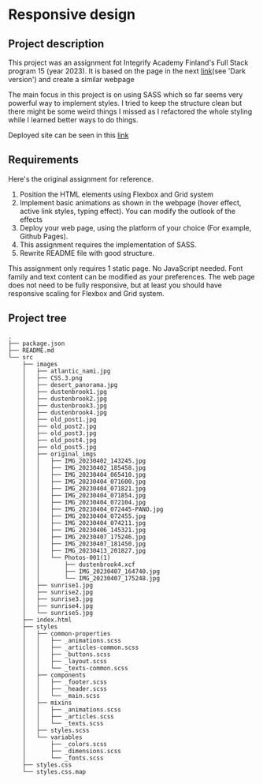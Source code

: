 # Responsive design

## Project description
This project was an assignment fot Integrify Academy Finland's Full Stack program 15 (year 2023).
It is based on the page in the next [link](https://preview.themeforest.net/item/maido-multipurpose-ghost-blog-theme/full_screen_preview/24837109?_ga=2.259990478.570486835.1654146705-2133876429.1654146705)(see 'Dark version') and create a similar webpage

The main focus in this project is on using SASS which so far seems very powerful way to implement styles. I tried to keep the structure clean but there might be some weird things I missed as I refactored the whole styling while I learned better ways to do things.

Deployed site can be seen in this [link](https://bright-madeleine-1f69e1.netlify.app/src/index.html)


## Requirements

Here's the original assignment for reference. 

1. Position the HTML elements using Flexbox and Grid system
2. Implement basic animations as shown in the webpage (hover effect,
active link styles, typing effect). You can modify the outlook of the effects
3. Deploy your web page, using the platform of your choice (For example, Github Pages).
4. This assignment requires the implementation of SASS.
5. Rewrite README file with good structure.
 
This assignment only requires 1 static page. No JavaScript needed.
Font family and text content can be modified as your preferences.
The web page does not need to be fully responsive, but at least you should
have responsive scaling for Flexbox and Grid system.


## Project tree

```
.
├── package.json
├── README.md
└── src
    ├── images
    │   ├── atlantic_nami.jpg
    │   ├── CSS.3.png
    │   ├── desert_panorama.jpg
    │   ├── dustenbrook1.jpg
    │   ├── dustenbrook2.jpg
    │   ├── dustenbrook3.jpg
    │   ├── dustenbrook4.jpg
    │   ├── old_post1.jpg
    │   ├── old_post2.jpg
    │   ├── old_post3.jpg
    │   ├── old_post4.jpg
    │   ├── old_post5.jpg
    │   ├── original_imgs
    │   │   ├── IMG_20230402_143245.jpg
    │   │   ├── IMG_20230402_185458.jpg
    │   │   ├── IMG_20230404_065410.jpg
    │   │   ├── IMG_20230404_071600.jpg
    │   │   ├── IMG_20230404_071821.jpg
    │   │   ├── IMG_20230404_071854.jpg
    │   │   ├── IMG_20230404_072104.jpg
    │   │   ├── IMG_20230404_072445-PANO.jpg
    │   │   ├── IMG_20230404_072455.jpg
    │   │   ├── IMG_20230404_074211.jpg
    │   │   ├── IMG_20230406_145321.jpg
    │   │   ├── IMG_20230407_175246.jpg
    │   │   ├── IMG_20230407_181450.jpg
    │   │   ├── IMG_20230413_201827.jpg
    │   │   └── Photos-001(1)
    │   │       ├── dustenbrook4.xcf
    │   │       ├── IMG_20230407_164740.jpg
    │   │       └── IMG_20230407_175248.jpg
    │   ├── sunrise1.jpg
    │   ├── sunrise2.jpg
    │   ├── sunrise3.jpg
    │   ├── sunrise4.jpg
    │   └── sunrise5.jpg
    ├── index.html
    ├── styles
    │   ├── common-properties
    │   │   ├── _animations.scss
    │   │   ├── _articles-common.scss
    │   │   ├── _buttons.scss
    │   │   ├── _layout.scss
    │   │   └── _texts-common.scss
    │   ├── components
    │   │   ├── _footer.scss
    │   │   ├── _header.scss
    │   │   └── _main.scss
    │   ├── mixins
    │   │   ├── _animations.scss
    │   │   ├── _articles.scss
    │   │   └── _texts.scss
    │   ├── styles.scss
    │   └── variables
    │       ├── _colors.scss
    │       ├── _dimensions.scss
    │       └── _fonts.scss
    ├── styles.css
    └── styles.css.map

```


